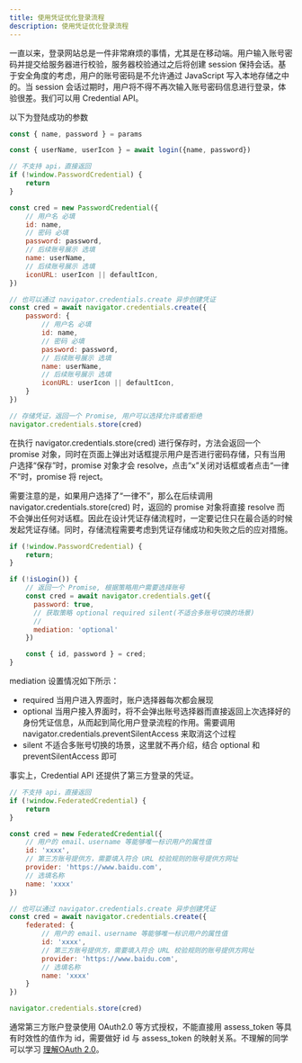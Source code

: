 ```yaml
---
title: 使用凭证优化登录流程
description: 使用凭证优化登录流程
---
```


一直以来，登录网站总是一件非常麻烦的事情，尤其是在移动端。用户输入账号密码并提交给服务器进行校验，服务器校验通过之后将创建 session 保持会话。基于安全角度的考虑，用户的账号密码是不允许通过 JavaScript 写入本地存储之中的。当 session 会话过期时，用户将不得不再次输入账号密码信息进行登录，体验很差。我们可以用 Credential API。

以下为登陆成功的参数

```js
const { name, password } = params

const { userName, userIcon } = await login({name, password})

// 不支持 api，直接返回
if (!window.PasswordCredential) {
    return
}

const cred = new PasswordCredential({
    // 用户名 必填
    id: name,
    // 密码 必填
    password: password,
    // 后续账号展示 选填
    name: userName,
    // 后续账号展示 选填
    iconURL: userIcon || defaultIcon,
})

// 也可以通过 navigator.credentials.create 异步创建凭证
const cred = await navigator.credentials.create({
    password: {
        // 用户名 必填
        id: name,
        // 密码 必填
        password: password,
        // 后续账号展示 选填
        name: userName,
        // 后续账号展示 选填
        iconURL: userIcon || defaultIcon,
    }
})

// 存储凭证，返回一个 Promise, 用户可以选择允许或者拒绝
navigator.credentials.store(cred)
```

在执行 navigator.credentials.store(cred) 进行保存时，方法会返回一个 promise 对象，同时在页面上弹出对话框提示用户是否进行密码存储，只有当用户选择“保存”时，promise 对象才会 resolve，点击“x”关闭对话框或者点击“一律不”时，promise 将 reject。

需要注意的是，如果用户选择了“一律不”，那么在后续调用 navigator.credentials.store(cred) 时，返回的 promise 对象将直接 resolve 而不会弹出任何对话框。因此在设计凭证存储流程时，一定要记住只在最合适的时候发起凭证存储。同时，存储流程需要考虑到凭证存储成功和失败之后的应对措施。

```js
if (!window.PasswordCredential) {
    return;
}

if (!isLogin()) {
    // 返回一个 Promise, 根据策略用户需要选择账号
    const cred = await navigator.credentials.get({
      password: true,
      // 获取策略 optional required silent(不适合多账号切换的场景)
      // 
      mediation: 'optional'
    })

    const { id, password } = cred;
}
```

mediation 设置情况如下所示：
- required 当用户进入界面时，账户选择器每次都会展现
- optional 当用户接入界面时，将不会弹出账号选择器而直接返回上次选择好的身份凭证信息，从而起到简化用户登录流程的作用。需要调用 navigator.credentials.preventSilentAccess 来取消这个过程
- silent 不适合多账号切换的场景，这里就不再介绍，结合 optional 和 preventSilentAccess 即可

事实上，Credential API 还提供了第三方登录的凭证。


```js
// 不支持 api，直接返回
if (!window.FederatedCredential) {
    return
}

const cred = new FederatedCredential({
    // 用户的 email、username 等能够唯一标识用户的属性值
    id: 'xxxx',
    // 第三方账号提供方，需要填入符合 URL 校验规则的账号提供方网址
    provider: 'https://www.baidu.com',
    // 选填名称
    name: 'xxxx'
})

// 也可以通过 navigator.credentials.create 异步创建凭证
const cred = await navigator.credentials.create({
    federated: {
        // 用户的 email、username 等能够唯一标识用户的属性值
        id: 'xxxx',
        // 第三方账号提供方，需要填入符合 URL 校验规则的账号提供方网址
        provider: 'https://www.baidu.com',
        // 选填名称
        name: 'xxxx'
    }
})

navigator.credentials.store(cred)
```

通常第三方账户登录使用 OAuth2.0 等方式授权，不能直接用 assess_token 等具有时效性的值作为 id，需要做好 id 与 assess_token 的映射关系。不理解的同学可以学习 [理解OAuth 2.0](https://www.ruanyifeng.com/blog/2014/05/oauth_2_0.html)。